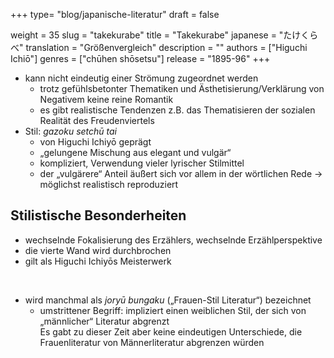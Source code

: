 +++
type= "blog/japanische-literatur"
draft = false

weight = 35
slug = "takekurabe"
title = "Takekurabe"
japanese = "たけくらべ"
translation = "Größenvergleich"
description = ""
authors = ["Higuchi Ichiō"]
genres = ["chūhen shōsetsu"]
release = "1895-96"
+++

- kann nicht eindeutig einer Strömung zugeordnet werden
  - trotz gefühlsbetonter Thematiken und Ästhetisierung/Verklärung von Negativem keine reine Romantik
  - es gibt realistische Tendenzen z.B. das Thematisieren der sozialen Realität des Freudenviertels
- Stil: _gazoku setchū tai_
  - von Higuchi Ichiyō geprägt
  - „gelungene Mischung aus elegant und vulgär“
  - kompliziert, Verwendung vieler lyrischer Stilmittel
  - der „vulgärere“ Anteil äußert sich vor allem in der wörtlichen Rede -> möglichst realistisch reproduziert

## Stilistische Besonderheiten

- wechselnde Fokalisierung des Erzählers, wechselnde Erzählperspektive
- die vierte Wand wird durchbrochen
- gilt als Higuchi Ichiyōs Meisterwerk

 
- wird manchmal als _joryū bungaku_ („Frauen-Stil Literatur“) bezeichnet
  - umstrittener Begriff: impliziert einen weiblichen Stil, der sich von „männlicher“ Literatur abgrenzt  
    Es gabt zu dieser Zeit aber keine eindeutigen Unterschiede, die Frauenliteratur von Männerliteratur abgrenzen würden
